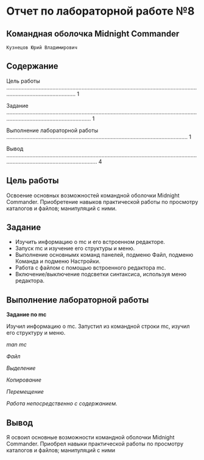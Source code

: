 # Отчет по лабораторной работе №8

## Командная оболочка Midnight Commander

```
Кузнецов Юрий Владимирович
```
## Содержание

Цель работы ......................................................................................................................................................................... 1

Задание ................................................................................................................................................................................... 1

Выполнение лабораторной работы ...................................................................................................................... 1

Вывод ....................................................................................................................................................................................... 4

## Цель работы

Освоение основных возможностей командной оболочки Midnight Commander.
Приобретение навыков практической работы по просмотру каталогов и файлов;
манипуляций с ними.

## Задание

- Изучить информацию о mc и его встроенном редакторе.
- Запуск mc и изучение его структуры и меню.
- Выполнение основнымх команд панелей, подменю Файл, подменю Команда и
    подменю Настройки.
- Работа с файлом с помощью встроенного редактора mc.
- Включение/выключение подсветки синтаксиса, используя меню редактора.

## Выполнение лабораторной работы

**Задание по mc**

Изучил информацию о mc. Запустил из командной строки mc, изучил его структуру и
меню.


_man mc_

_Файл_

_Выделение_


_Копирование_

_Перемещение_

_Работа непосредственно с содержанием._


## Вывод

Я освоил основные возможности командной оболочки Midnight Commander. Приобрел
навыки практической работы по просмотру каталогов и файлов; манипуляций с ними


